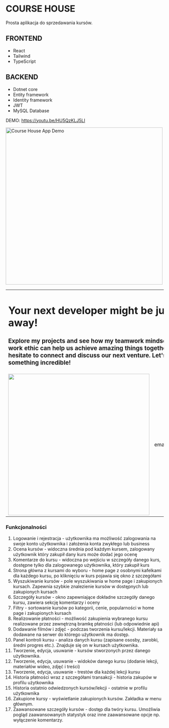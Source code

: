 # COURSE HOUSE
Prosta aplikacja do sprzedawania kursów. 
## FRONTEND 
* React
* Tailwind
* TypeScript
## BACKEND
* Dotnet core 
* Entity framework
* Identity framework
* JWT
* MySQL Database

DEMO: https://youtu.be/HU5QzKLJ5LI

<a href="https://youtu.be/HU5QzKLJ5LI" target="_blank">
  <img width="500" alt="Course House App Demo" src="https://github.com/emek-k/Projekt-dotnet/assets/48961771/591908ef-ecfb-4855-9015-f9bb8308fb4c">
</a>

<table border="0">
  <tr>
    <td colspan="6" align="left">
      <h1>Your next developer might be just a click away!</h1>
      <h3>
        Explore my projects and see how my teamwork mindset and relentless work
        ethic can help us achieve amazing things together! Don't hesitate to
        connect and discuss our next venture. Let's build something incredible!
      </h3>
    </td>
  </tr>
  <tr>
    <td rowspan="3" colspan="4" align="center">
      <img
        src="https://i.pinimg.com/originals/79/9e/0d/799e0d7779f6ea6c3a89885ff60c55af.gif"
        width="450"
      />
    </td>
    <td colspan="2" align="center">
      <a href="https://github.com/emek-k" target="_blank">
        <img
          src="https://github.com/emek-k/emek-k/assets/48961771/2fb23012-abfb-4af0-8113-b429638687d5"
          width="100"
        />
      </a>
    </td>
  </tr>
  <tr>
    <td colspan="2" align="center"><p>emakorycki@gmail.com</p></td>
  </tr>
  <tr>
    <td colspan="2" align="center">
      <a
        href="https://www.linkedin.com/in/emanuel-korycki-742321252/"
        target="_blank"
      >
        <img
          src="https://github.com/emek-k/emek-k/assets/48961771/5444b59d-ac21-4497-82d9-387e8d6a5862"
          width="100"
        />
      </a>
    </td>
  </tr>
</table>

### Funkcjonalności 
1. Logowanie i rejestracja - użytkownika ma możliwość zalogowania na swoje konto użytkownika i założenia konta zwykłego lub business
2. Ocena kursów - widoczna średnia pod każdym kursem, zalogowany użytkownik który zakupił dany kurs może dodać jego ocenę
3. Komentarze do kursu - widoczna po wejściu w szczegóły danego kurs, dostępne tylko dla zalogowanego użytkownika, który zakupił kurs 
4. Strona główna z kursami do wyboru - home page z osobnymi kafelkami dla każdego kursu, po kliknięciu w kurs pojawia się okno z szczegółami 
5. Wyszukiwanie kursów - pole wyszukiwania w home page i zakupionych kursach. Zapewnia szybkie znalezienie kursów w dostępnych lub zakupionych kursach
6. Szczegóły kursów - okno zapewniające dokładne szczegóły danego kursu, zawiera sekcję komentarzy i oceny
7. Filtry - sortowanie kursów po kategorii, cenie, popularności w home page i zakupionych kursach
8. Realizowanie płatności - możliwość zakupienia wybranego kursu realizowane przez zewnętrzną bramkę płatności (lub odpowiednie api)
9. Dodawanie filmów i zdjęć - podczas tworzenia kursu/lekcji. Materiały sa dodawane na serwer do którego użytkownik ma dostęp.
10. Panel kontroli kursu - analiza danych kursu (zapisane ososby, zarobki, średni progres etc.). Znajduje się on w kursach użytkownika.
11. Tworzenie, edycja, usuwanie - kursów stworzonych przez danego użytkownika.
12. Tworzenie, edycja, usuwanie - widoków danego kursu (dodanie lekcji, materiałów wideo, zdjęć i treści)
13. Tworzenie, edycja, usuwanie - trestów dla każdej lekcji kursu
14. Historia płatności wraz z szczegółami transakcji - historia zakupów w profilu użytkownika 
15. Historia ostatnio odwiedzonych kursów/lekcji - ostatnie w profilu użytkownika
16. Zakupione kursy - wyświetlanie zakupionych kursów. Zakładka w menu głównym.
17. Zaawansowane szczegóły kursów - dostęp dla twóry kursu. Umożliwia pogląd zaawansowanych statystyk oraz inne zaawansowane opcje np. wyłączenie komentarzy.
